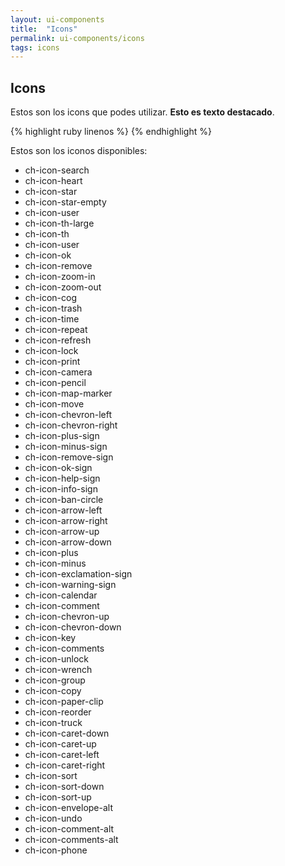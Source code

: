 ```yaml
---
layout: ui-components
title:  "Icons"
permalink: ui-components/icons
tags: icons
---
```


Icons
---------------------

Estos son los icons que podes utilizar. **Esto es texto destacado**.


<!-- Component snippet code -->
{% highlight ruby linenos %}
<i class=”ch-icon-envelope”></i>
{% endhighlight %}


<!-- Component example -->
<div class="component-example">
	Estos son los iconos disponibles:
	<ul class="showroomIcons">
		<li><i class="ch-icon-search"></i>ch-icon-search</li>
		<li><i class="ch-icon-heart"></i>ch-icon-heart</li>
		<li><i class="ch-icon-star"></i>ch-icon-star</li>
		<li><i class="ch-icon-star-empty"></i>ch-icon-star-empty</li>
		<li><i class="ch-icon-user"></i>ch-icon-user</li><li><i class="ch-icon-th-large"></i>ch-icon-th-large</li><li><i class="ch-icon-th"></i>ch-icon-th</li><li><i class="ch-icon-th-list"></i>ch-icon-user</li><li><i class="ch-icon-ok"></i>ch-icon-ok</li><li><i class="ch-icon-remove"></i>ch-icon-remove</li><li><i class="ch-icon-zoom-in"></i>ch-icon-zoom-in</li><li><i class="ch-icon-zoom-out"></i>ch-icon-zoom-out</li><li><i class="ch-icon-cog"></i>ch-icon-cog</li><li><i class="ch-icon-trash"></i>ch-icon-trash</li><li><i class="ch-icon-time"></i>ch-icon-time</li><li><i class="ch-icon-repeat"></i>ch-icon-repeat</li><li><i class="ch-icon-refresh"></i>ch-icon-refresh</li><li><i class="ch-icon-lock"></i>ch-icon-lock</li><li><i class="ch-icon-print"></i>ch-icon-print</li><li><i class="ch-icon-camera"></i>ch-icon-camera</li><li><i class="ch-icon-pencil"></i>ch-icon-pencil</li><li><i class="ch-icon-map-marker"></i>ch-icon-map-marker</li><li><i class="ch-icon-move"></i>ch-icon-move</li><li><i class="ch-icon-chevron-left"></i>ch-icon-chevron-left</li><li><i class="ch-icon-chevron-right"></i>ch-icon-chevron-right</li><li><i class="ch-icon-plus-sign"></i>ch-icon-plus-sign</li><li><i class="ch-icon-minus-sign"></i>ch-icon-minus-sign</li><li><i class="ch-icon-remove-sign"></i>ch-icon-remove-sign</li><li><i class="ch-icon-ok-sign"></i>ch-icon-ok-sign</li><li><i class="ch-icon-help-sign"></i>ch-icon-help-sign</li><li><i class="ch-icon-info-sign"></i>ch-icon-info-sign</li><li><i class="ch-icon-ban-circle"></i>ch-icon-ban-circle</li><li><i class="ch-icon-arrow-left"></i>ch-icon-arrow-left</li><li><i class="ch-icon-arrow-right"></i>ch-icon-arrow-right</li><li><i class="ch-icon-arrow-up"></i>ch-icon-arrow-up</li><li><i class="ch-icon-arrow-down"></i>ch-icon-arrow-down</li><li><i class="ch-icon-plus"></i>ch-icon-plus</li><li><i class="ch-icon-minus"></i>ch-icon-minus</li><li><i class="ch-icon-exclamation-sign"></i>ch-icon-exclamation-sign</li><li><i class="ch-icon-warning-sign"></i>ch-icon-warning-sign</li><li><i class="ch-icon-calendar"></i>ch-icon-calendar</li><li><i class="ch-icon-comment"></i>ch-icon-comment</li><li><i class="ch-icon-chevron-up"></i>ch-icon-chevron-up</li><li><i class="ch-icon-chevron-down"></i>ch-icon-chevron-down</li><li><i class="ch-icon-key"></i>ch-icon-key</li><li><i class="ch-icon-comments"></i>ch-icon-comments</li><li><i class="ch-icon-unlock"></i>ch-icon-unlock</li><li><i class="ch-icon-wrench"></i>ch-icon-wrench</li><li><i class="ch-icon-group"></i>ch-icon-group</li><li><i class="ch-icon-copy"></i>ch-icon-copy</li><li><i class="ch-icon-paper-clip"></i>ch-icon-paper-clip</li><li><i class="ch-icon-reorder"></i>ch-icon-reorder</li><li><i class="ch-icon-truck"></i>ch-icon-truck</li><li><i class="ch-icon-caret-down"></i>ch-icon-caret-down</li><li><i class="ch-icon-caret-up"></i>ch-icon-caret-up</li><li><i class="ch-icon-caret-left"></i>ch-icon-caret-left</li><li><i class="ch-icon-caret-right"></i>ch-icon-caret-right</li><li><i class="ch-icon-sort"></i>ch-icon-sort</li><li><i class="ch-icon-sort-down"></i>ch-icon-sort-down</li><li><i class="ch-icon-sort-down"></i>ch-icon-sort-up</li><li><i class="ch-icon-envelope-alt"></i>ch-icon-envelope-alt</li><li><i class="ch-icon-undo"></i>ch-icon-undo</li><li><i class="ch-icon-comment-alt"></i>ch-icon-comment-alt</li><li><i class="ch-icon-comments-alt"></i>ch-icon-comments-alt</li><li><i class="ch-icon-phone"></i>ch-icon-phone</li>
	</ul>

</div>